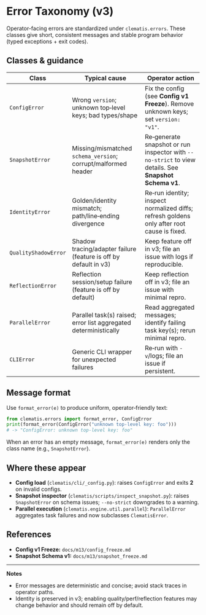 

# Error Taxonomy (v3)

Operator-facing errors are standardized under `clematis.errors`. These classes give short, consistent messages and stable program behavior (typed exceptions + exit codes).

## Classes & guidance

| Class                | Typical cause                                                      | Operator action                                                                 |
|----------------------|--------------------------------------------------------------------|---------------------------------------------------------------------------------|
| `ConfigError`        | Wrong `version`; unknown top‑level keys; bad types/shape          | Fix the config (see **Config v1 Freeze**). Remove unknown keys; set `version: "v1"`. |
| `SnapshotError`      | Missing/mismatched `schema_version`; corrupt/malformed header     | Re‑generate snapshot or run inspector with `--no-strict` to view details. See **Snapshot Schema v1**. |
| `IdentityError`      | Golden/identity mismatch; path/line‑ending divergence             | Re‑run identity; inspect normalized diffs; refresh goldens only after root cause is fixed. |
| `QualityShadowError` | Shadow tracing/adapter failure (feature is off by default in v3)  | Keep feature off in v3; file an issue with logs if reproducible.               |
| `ReflectionError`    | Reflection session/setup failure (feature is off by default)      | Keep reflection off in v3; file an issue with minimal repro.                   |
| `ParallelError`      | Parallel task(s) raised; error list aggregated deterministically  | Read aggregated messages; identify failing task key(s); rerun minimal repro.   |
| `CLIError`           | Generic CLI wrapper for unexpected failures                        | Re‑run with `-v`/logs; file an issue if persistent.                             |

## Message format

Use `format_error(e)` to produce uniform, operator‑friendly text:

```py
from clematis.errors import format_error, ConfigError
print(format_error(ConfigError("unknown top-level key: foo")))
# -> "ConfigError: unknown top-level key: foo"
```

When an error has an empty message, `format_error(e)` renders only the class name (e.g., `SnapshotError`).

## Where these appear

- **Config load** (`clematis/cli/_config.py`): raises `ConfigError` and exits **2** on invalid configs.
- **Snapshot inspector** (`clematis/scripts/inspect_snapshot.py`): raises `SnapshotError` on schema issues; `--no-strict` downgrades to a warning.
- **Parallel execution** (`clematis.engine.util.parallel`): `ParallelError` aggregates task failures and now subclasses `ClematisError`.

## References

- **Config v1 Freeze:** `docs/m13/config_freeze.md`
- **Snapshot Schema v1:** `docs/m13/snapshot_freeze.md`

---

**Notes**
- Error messages are deterministic and concise; avoid stack traces in operator paths.
- Identity is preserved in v3; enabling quality/perf/reflection features may change behavior and should remain off by default.
